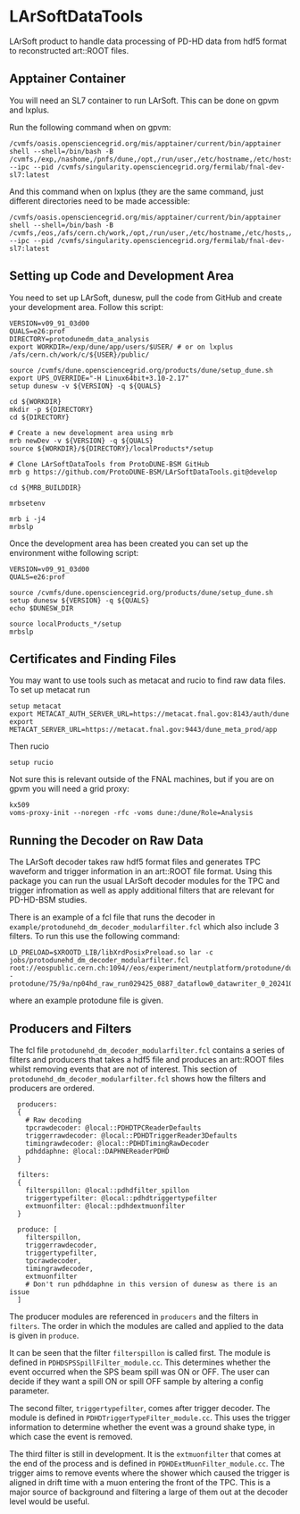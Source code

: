 # LArSoftDataTools
LArSoft product to handle data processing of PD-HD data from hdf5 format to reconstructed art::ROOT files.

## Apptainer Container

You will need an SL7 container to run LArSoft. This can be done on gpvm and lxplus.

Run the following command when on gpvm:
```
/cvmfs/oasis.opensciencegrid.org/mis/apptainer/current/bin/apptainer shell --shell=/bin/bash -B /cvmfs,/exp,/nashome,/pnfs/dune,/opt,/run/user,/etc/hostname,/etc/hosts,/etc/krb5.conf --ipc --pid /cvmfs/singularity.opensciencegrid.org/fermilab/fnal-dev-sl7:latest
```
And this command when on lxplus (they are the same command, just different directories need to be made accessible:
```
/cvmfs/oasis.opensciencegrid.org/mis/apptainer/current/bin/apptainer shell --shell=/bin/bash -B /cvmfs,/eos,/afs/cern.ch/work,/opt,/run/user,/etc/hostname,/etc/hosts,/etc/krb5.conf --ipc --pid /cvmfs/singularity.opensciencegrid.org/fermilab/fnal-dev-sl7:latest
```

## Setting up Code and Development Area

You need to set up LArSoft, dunesw, pull the code from GitHub and create your development area. Follow this script:

```
VERSION=v09_91_03d00
QUALS=e26:prof
DIRECTORY=protodunedm_data_analysis
export WORKDIR=/exp/dune/app/users/$USER/ # or on lxplus /afs/cern.ch/work/c/${USER}/public/

source /cvmfs/dune.opensciencegrid.org/products/dune/setup_dune.sh
export UPS_OVERRIDE="-H Linux64bit+3.10-2.17"
setup dunesw -v ${VERSION} -q ${QUALS}

cd ${WORKDIR}
mkdir -p ${DIRECTORY}
cd ${DIRECTORY}

# Create a new development area using mrb
mrb newDev -v ${VERSION} -q ${QUALS}
source ${WORKDIR}/${DIRECTORY}/localProducts*/setup

# Clone LArSoftDataTools from ProtoDUNE-BSM GitHub
mrb g https://github.com/ProtoDUNE-BSM/LArSoftDataTools.git@develop

cd ${MRB_BUILDDIR}

mrbsetenv

mrb i -j4
mrbslp
```

Once the development area has been created you can set up the environment withe following script:

```
VERSION=v09_91_03d00
QUALS=e26:prof

source /cvmfs/dune.opensciencegrid.org/products/dune/setup_dune.sh
setup dunesw ${VERSION} -q ${QUALS}
echo $DUNESW_DIR

source localProducts_*/setup
mrbslp
```

## Certificates and Finding Files

You may want to use tools such as metacat and rucio to find raw data files. To set up metacat run

```
setup metacat
export METACAT_AUTH_SERVER_URL=https://metacat.fnal.gov:8143/auth/dune
export METACAT_SERVER_URL=https://metacat.fnal.gov:9443/dune_meta_prod/app
```

Then rucio

```
setup rucio
```

Not sure this is relevant outside of the FNAL machines, but if you are on gpvm you will need a grid proxy:
```
kx509
voms-proxy-init --noregen -rfc -voms dune:/dune/Role=Analysis
```

## Running the Decoder on Raw Data

The LArSoft decoder takes raw hdf5 format files and generates TPC waveform and trigger information in an art::ROOT file format. Using this package you can run the usual LArSoft decoder modules for the TPC and trigger infromation as well as apply additional filters that are relevant for PD-HD-BSM studies.

There is an example of a fcl file that runs the decoder in `example/protodunehd_dm_decoder_modularfilter.fcl` which also include 3 filters. To run this use the following command:

```
LD_PRELOAD=$XROOTD_LIB/libXrdPosixPreload.so lar -c jobs/protodunehd_dm_decoder_modularfilter.fcl root://eospublic.cern.ch:1094//eos/experiment/neutplatform/protodune/dune/hd
-protodune/75/9a/np04hd_raw_run029425_0887_dataflow0_datawriter_0_20241006T161230.hdf5
```

where an example protodune file is given.

## Producers and Filters
The fcl file `protodunehd_dm_decoder_modularfilter.fcl` contains a series of filters and producers that takes a hdf5 file and produces an art::ROOT files whilst removing events that are not of interest. This section of `protodunehd_dm_decoder_modularfilter.fcl` shows how the filters and producers are ordered.

```
  producers:
  {
    # Raw decoding
    tpcrawdecoder: @local::PDHDTPCReaderDefaults
    triggerrawdecoder: @local::PDHDTriggerReader3Defaults 
    timingrawdecoder: @local::PDHDTimingRawDecoder
    pdhddaphne: @local::DAPHNEReaderPDHD
  }

  filters:
  {
    filterspillon: @local::pdhdfilter_spillon
    triggertypefilter: @local::pdhdtriggertypefilter
    extmuonfilter: @local::pdhdextmuonfilter
  }

  produce: [
    filterspillon,
    triggerrawdecoder,
    triggertypefilter,
    tpcrawdecoder,
    timingrawdecoder,
    extmuonfilter
    # Don't run pdhddaphne in this version of dunesw as there is an issue
  ]
```

The producer modules are referenced in `producers` and the filters in `filters`. The order in which the modules are called and applied to the data is given in `produce`. 

It can be seen that the filter `filterspillon` is called first. The module is defined in `PDHDSPSSpillFilter_module.cc`. This determines whether the event occurred when the SPS beam spill was ON or OFF. The user can decide if they want a spill ON or spill OFF sample by altering a config parameter.

The second filter, `triggertypefilter`, comes after trigger decoder. The module is defined in `PDHDTriggerTypeFilter_module.cc`. This uses the trigger information to determine whether the event was a ground shake type, in which case the event is removed.

The third filter is still in development. It is the `extmuonfilter` that comes at the end of the process and is defined in `PDHDExtMuonFilter_module.cc`. The trigger aims to remove events where the shower which caused the trigger is aligned in drift time with a muon entering the front of the TPC. This is a major source of background and filtering a large of them out at the decoder level would be useful.
